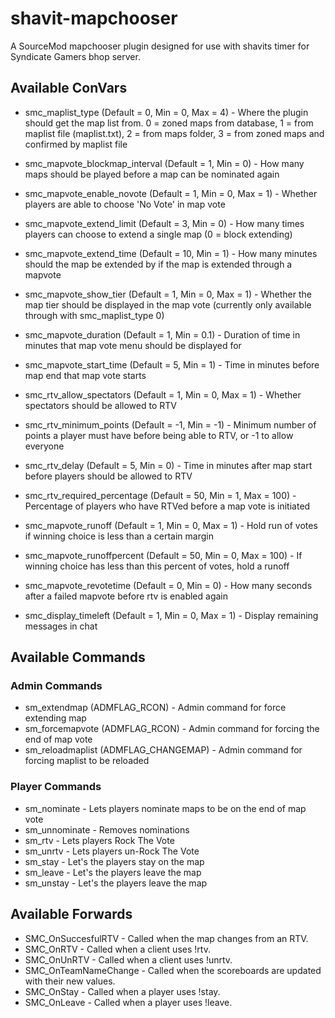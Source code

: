 # shavit-mapchooser
A SourceMod mapchooser plugin designed for use with shavits timer for Syndicate Gamers bhop server.

## Available ConVars

 - smc_maplist_type (Default = 0, Min = 0, Max = 4) - Where the plugin should get the map list from. 0 = zoned maps from database, 1 = from maplist file (maplist.txt), 2 = from maps folder, 3 = from zoned maps and confirmed by maplist file
 
 - smc_mapvote_blockmap_interval (Default = 1, Min = 0) - How many maps should be played before a map can be nominated again
 - smc_mapvote_enable_novote (Default = 1, Min = 0, Max = 1) - Whether players are able to choose 'No Vote' in map vote
 - smc_mapvote_extend_limit (Default = 3, Min = 0) - How many times players can choose to extend a single map (0 = block extending)
 - smc_mapvote_extend_time (Default = 10, Min = 1) - How many minutes should the map be extended by if the map is extended through a mapvote
 - smc_mapvote_show_tier (Default = 1, Min = 0, Max = 1) - Whether the map tier should be displayed in the map vote (currently only available through with smc_maplist_type 0)
 - smc_mapvote_duration (Default = 1, Min = 0.1) - Duration of time in minutes that map vote menu should be displayed for
 - smc_mapvote_start_time (Default = 5, Min = 1) - Time in minutes before map end that map vote starts
 
 - smc_rtv_allow_spectators (Default = 1, Min = 0, Max = 1) - Whether spectators should be allowed to RTV
 - smc_rtv_minimum_points (Default = -1, Min = -1) - Minimum number of points a player must have before being able to RTV, or -1 to allow everyone
 - smc_rtv_delay (Default = 5, Min = 0) - Time in minutes after map start before players should be allowed to RTV
 - smc_rtv_required_percentage (Default = 50, Min = 1, Max = 100) - Percentage of players who have RTVed before a map vote is initiated
 - smc_mapvote_runoff (Default = 1, Min = 0, Max = 1) - Hold run of votes if winning choice is less than a certain margin
 - smc_mapvote_runoffpercent (Default = 50, Min = 0, Max = 100) - If winning choice has less than this percent of votes, hold a runoff 
 - smc_mapvote_revotetime (Default = 0, Min = 0) - How many seconds after a failed mapvote before rtv is enabled again
 - smc_display_timeleft (Default = 1, Min = 0, Max = 1) - Display remaining messages in chat
## Available Commands

### Admin Commands

 - sm_extendmap (ADMFLAG_RCON) - Admin command for force extending map
 - sm_forcemapvote (ADMFLAG_RCON) - Admin command for forcing the end of map vote
 - sm_reloadmaplist (ADMFLAG_CHANGEMAP) - Admin command for forcing maplist to be reloaded

### Player Commands

 - sm_nominate - Lets players nominate maps to be on the end of map vote
 - sm_unnominate - Removes nominations
 - sm_rtv - Lets players Rock The Vote
 - sm_unrtv - Lets players un-Rock The Vote
 - sm_stay - Let's the players stay on the map
 - sm_leave - Let's the players leave the map
 - sm_unstay - Let's the players leave the map
 
## Available Forwards

 - SMC_OnSuccesfulRTV - Called when the map changes from an RTV.
 - SMC_OnRTV - Called when a client uses !rtv.
 - SMC_OnUnRTV - Called when a client uses !unrtv.
 - SMC_OnTeamNameChange - Called when the scoreboards are updated with their new values.
 - SMC_OnStay - Called when a player uses !stay.
 - SMC_OnLeave - Called when a player uses !leave.
